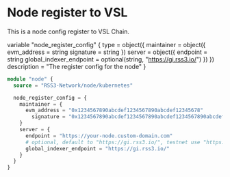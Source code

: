 # Node register to VSL

This is a node config register to VSL Chain.

variable "node_register_config" {
type = object({
maintainer = object({
evm_address = string
signature = string
})
server = object({
endpoint = string
global_indexer_endpoint = optional(string, "https://gi.rss3.io/")
})
})
description = "The register config for the node"
}

```terraform
module "node" {
  source = "RSS3-Network/node/kubernetes"

  node_register_config = {
    maintainer = {
      evm_address = "0x1234567890abcdef1234567890abcdef12345678"
        signature = "0x1234567890abcdef1234567890abcdef1234567890abcdef1234567890abcdef"
    }
    server = {
      endpoint = "https://your-node.custom-domain.com"
      # optional, default to "https://gi.rss3.io/", testnet use "https://gi.rss3.dev/"
      global_indexer_endpoint = "https://gi.rss3.io/"
    }
  }
}
```
